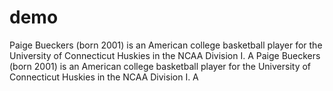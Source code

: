 # demo
Paige Bueckers (born 2001) is an American college basketball player for the University of Connecticut Huskies in the NCAA Division I. A
Paige Bueckers (born 2001) is an American college basketball player for the University of Connecticut Huskies in the NCAA Division I. A

